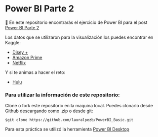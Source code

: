 # Power BI Parte 2
📑 En este repositorio encontrarás el ejercicio de Power BI para el post <a href=" "> Power BI Parte 2 </a>  

Los datos que se utilizaron para la visualización los puedes encontrar en Kaggle:
- <a href="https://www.kaggle.com/shivamb/disney-movies-and-tv-shows"> Disey + </a> 
- <a href="https://www.kaggle.com/shivamb/amazon-prime-movies-and-tv-shows"> Amazon Prime </a> 
- <a href="https://www.kaggle.com/shivamb/netflix-shows"> Netflix </a> 

Y si te animas a hacer el reto:
- <a href="https://www.kaggle.com/shivamb/hulu-movies-and-tv-shows"> Hulu </a> 

### Para utilizar la información de este repositorio:

Clone o fork este repositorio en la maquina local. 
Puedes clonarlo desde Github descargando como .zip o desde git:

```
$git clone https://github.com/lauralpezb/PowerBI_Basic.git
```

Para esta práctica se utilizó la herramienta [Power BI Desktop](https://powerbi.microsoft.com/es-es/desktop/)